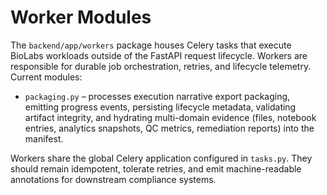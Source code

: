 # Worker Modules

The `backend/app/workers` package houses Celery tasks that execute BioLabs
workloads outside of the FastAPI request lifecycle. Workers are responsible for
durable job orchestration, retries, and lifecycle telemetry. Current modules:

- `packaging.py` – processes execution narrative export packaging, emitting
  progress events, persisting lifecycle metadata, validating artifact
  integrity, and hydrating multi-domain evidence (files, notebook entries,
  analytics snapshots, QC metrics, remediation reports) into the manifest.

Workers share the global Celery application configured in `tasks.py`. They
should remain idempotent, tolerate retries, and emit machine-readable
annotations for downstream compliance systems.

